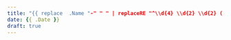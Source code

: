 ```yaml
---
title: "{{ replace  .Name "-" " " | replaceRE "^\\d{4} \\d{2} \\d{2} (.*)" "$1" | title }}"
date: {{ .Date }}
draft: true
---
```


